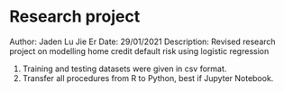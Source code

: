 # Research project

Author:  Jaden Lu Jie Er
Date: 29/01/2021
Description: Revised research project on modelling home credit default risk using logistic regression

1. Training and testing datasets were given in csv format.
2. Transfer all procedures from R to Python, best if Jupyter Notebook.
